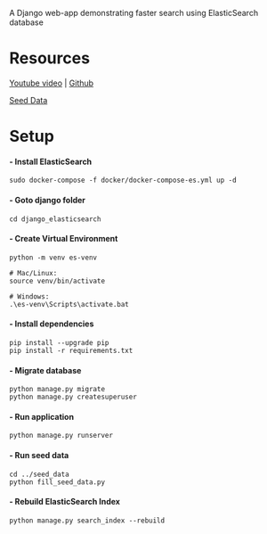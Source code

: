 A Django web-app demonstrating faster search using ElasticSearch database


# Resources

[Youtube video](https://www.youtube.com/watch?v=lKanpfkhxv0)
|
[Github](https://github.com/PrettyPrinted/youtube_video_code/tree/master/2024/05/18/Getting%20Started%20With%20Elasticsearch%20in%20Django%20-%20Faster%20Text%20Search%20for%20Your%20Apps)

[Seed Data](https://github.com/benoitvallon/100-best-books/blob/master/books.json)

# Setup

#### - Install ElasticSearch
```
sudo docker-compose -f docker/docker-compose-es.yml up -d
```

#### - Goto django folder
```
cd django_elasticsearch
```

#### - Create Virtual Environment
```
python -m venv es-venv

# Mac/Linux:
source venv/bin/activate

# Windows:
.\es-venv\Scripts\activate.bat
```

#### - Install dependencies
```
pip install --upgrade pip
pip install -r requirements.txt
```

#### - Migrate database
```
python manage.py migrate
python manage.py createsuperuser
```

#### - Run application
```
python manage.py runserver
```

#### - Run seed data
```
cd ../seed_data
python fill_seed_data.py 
```


#### - Rebuild ElasticSearch Index
```
python manage.py search_index --rebuild
```
